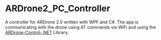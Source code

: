 # ARDrone2_PC_Controller
A controller for ARDrone 2.0 written with WPF and C#. The app is communicating with the drone using AT commands via WiFi and using the [ARDrone-Control-.NET](https://github.com/shtejv/ARDrone-Control-.NET) Library.
